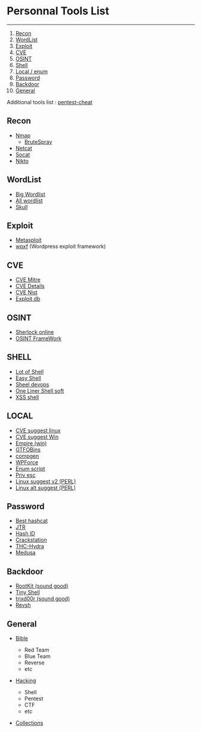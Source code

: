 # Personnal Tools List
___


1) [Recon](#Recon)
2) [WordList](#WordList)
3) [Exploit](#Exploit)
4) [CVE](#CVE)
5) [OSINT](#OSINT)
6) [Shell](#Shell)
7) [Local / enum](#Local)
8) [Password](#Password)
9) [Backdoor](#Backdoor)
10) [General](#General)

Additional tools list : [pentest-cheat](https://github.com/Kr0wZ/pentest-cheatsheet/blob/master/CheatSheet.txt)


## Recon

* [Nmap](https://nmap.org/)
    * [BruteSpray](https://github.com/x90skysn3k/brutespray)
* [Netcat](https://github.com/diegocr/netcat)
* [Socat](http://www.dest-unreach.org/socat/)
* [Nikto](https://github.com/sullo/nikto)

## WordList

* [Big Wordlist](https://crackstation.net/crackstation-wordlist-password-cracking-dictionary.htm)
* [All wordlist](https://weakpass.com/)
* [Skull](https://wiki.skullsecurity.org/Passwords)

## Exploit

* [Metasploit](https://github.com/rapid7/metasploit-framework)
* [wpxf](https://github.com/rastating/wordpress-exploit-framework) (Wordpress exploit framework)

## CVE

* [CVE Mitre](https://cve.mitre.org/index.html)
* [CVE Details](https://www.cvedetails.com/)
* [CVE Nist](https://nvd.nist.gov/vuln/search)
* [Exploit db](https://www.exploit-db.com/)

## OSINT

* [Sherlock online](https://checkusernames.com/)
* [OSINT FrameWork](https://osintframework.com/)

## SHELL

* [Lot of Shell](https://github.com/swisskyrepo/PayloadsAllTheThings/blob/master/Methodology%20and%20Resources/Reverse%20Shell%20Cheatsheet.md)
* [Easy Shell](https://highon.coffee/blog/reverse-shell-cheat-sheet/)
* [Sheel devops](https://delta.navisec.io/reverse-shell-reference/)
* [One Liner Shell soft](https://github.com/D4Vinci/One-Lin3r)
* [XSS shell](https://gist.github.com/ivanvza/08d75112ee41dec3e92d0ff59505c678)

## LOCAL

* [CVE suggest linux](https://github.com/mzet-/linux-exploit-suggester)
* [CVE suggest Win](https://github.com/AonCyberLabs/Windows-Exploit-Suggester)
* [Empire (win)](https://github.com/EmpireProject/Empire)
* [GTFOBins](https://gtfobins.github.io/#)
* [compgen](https://www.cyberciti.biz/open-source/command-line-hacks/compgen-linux-command/)
* [WPForce](https://github.com/n00py/WPForce)
* [Enum script](https://github.com/SolomonSklash/htbenum/blob/master/htbenum.sh)
* [Priv esc](https://github.com/m0nad/awesome-privilege-escalation#sudo-and-suid)
* [Linux suggest v2 (PERL)](https://github.com/jondonas/linux-exploit-suggester-2)
* [Linux alt suggest (PERL)](https://github.com/InteliSecureLabs/Linux_Exploit_Suggester)

## Password

* [Best hashcat](https://hashcat.net/hashcat/)
* [JTR](https://github.com/magnumripper/JohnTheRipper)
* [Hash ID](https://www.onlinehashcrack.com/tools-zip-rar-7z-archive-hash-extractor.php)
* [Crackstation](https://crackstation.net/)
* [THC-Hydra](https://github.com/vanhauser-thc/thc-hydra)
* [Medusa](https://github.com/jmk-foofus/medusa)

## Backdoor
* [RootKit (sound good)](https://github.com/mempodippy/vlany)
* [Tiny Shell](https://github.com/Exo-poulpe/tsh)
* [trixd00r (sound good)](https://github.com/nullsecuritynet/tools/tree/master/backdoor/trixd00r)
* [Revsh](https://github.com/emptymonkey/revsh)

## General
* [Bible](https://github.com/blaCCkHatHacEEkr/PENTESTING-BIBLE/blob/master/README.md)
    * Red Team
    * Blue Team
    * Reverse
    * etc

* [Hacking](https://github.com/Hack-with-Github/Awesome-Hacking)
    * Shell
    * Pentest
    * CTF
    * etc

* [Collections](https://github.com/trimstray/the-book-of-secret-knowledge)


